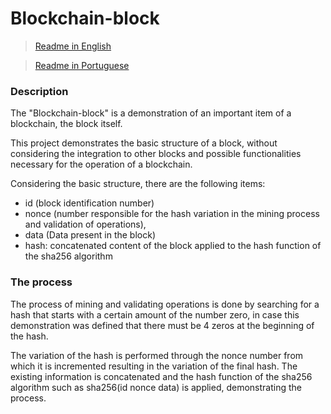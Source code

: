 # Blockchain-block

> [Readme in English](README.md)


> [Readme in Portuguese](README_PT-BR.md)


### Description
The "Blockchain-block" is a demonstration of an important item of a blockchain, the block itself.

This project demonstrates the basic structure of a block, without considering the integration to other blocks and possible functionalities necessary for the operation of a blockchain.

Considering the basic structure, there are the following items:
- id (block identification number)
- nonce (number responsible for the hash variation in the mining process and validation of operations),
- data (Data present in the block)
- hash: concatenated content of the block applied to the hash function of the sha256 algorithm

### The process
The process of mining and validating operations is done by searching for a hash that starts with a certain amount of the number zero, in case this demonstration was defined that there must be 4 zeros at the beginning of the hash.

The variation of the hash is performed through the nonce number from which it is incremented resulting in the variation of the final hash. The existing information is concatenated and the hash function of the sha256 algorithm such as sha256(id nonce data) is applied, demonstrating the process.